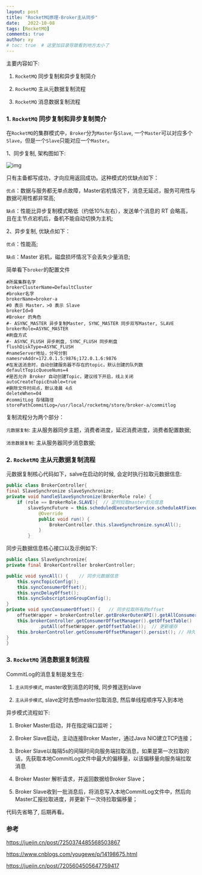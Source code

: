```yaml
---
layout: post
title: "RocketMQ原理-Broker主从同步"
date:   2022-10-08
tags: [RocketMQ]
comments: true
author: xy
# toc: true  # 这里加目录导致看到地方太小了
---
```


主要内容如下:

1. `RocketMQ` 同步复制和异步复制简介

2. `RocketMQ` 主从元数据复制流程

3. `RocketMQ` 消息数据复制流程

### 1. `RocketMQ` 同步复制和异步复制简介

在`RocketMQ`的集群模式中，`Broker`分为`Master`与`Slave`, 一个`Master`可以对应多个`Slave`，但是一个`Slave`只能对应一个`Master`。

1、同步复制, 架构图如下:

   ![img](../images/rocketmq.assests/master_1.png)

只有主备都写成功，才向应用返回成功。这种模式的优缺点如下：

`优点`：数据与服务都无单点故障，Master宕机情况下，消息无延迟，服务可用性与数据可用性都非常高;

`缺点`：性能比异步复制模式略低（约低10%左右），发送单个消息的 RT 会略高，且在主节点宕机后，备机不能自动切换为主机;

2、异步复制, 优缺点如下：

`优点`：性能高;

`缺点`：Master 宕机，磁盘损坏情况下会丢失少量消息;

简单看下`broker`的配置文件

```
#所属集群名字
brokerClusterName=DefaultCluster
#broker名字
brokerName=broker-a
#0 表示 Master，>0 表示 Slave
brokerId=0
#Broker 的角色
#- ASYNC_MASTER 异步复制Master, SYNC_MASTER 同步双写Master, SLAVE
brokerRole=ASYNC_MASTER
#刷盘方式
#- ASYNC_FLUSH 异步刷盘, SYNC_FLUSH 同步刷盘
flushDiskType=ASYNC_FLUSH
#nameServer地址，分号分割
namesrvAddr=172.0.1.5:9876;172.0.1.6:9876
#在发送消息时，自动创建服务器不存在的topic，默认创建的队列数
defaultTopicQueueNums=4
#是否允许 Broker 自动创建Topic，建议线下开启，线上关闭
autoCreateTopicEnable=true
#删除文件时间点，默认凌晨 4点
deleteWhen=04
#commitLog 存储路径
storePathCommitLog=/usr/local/rocketmq/store/broker-a/commitlog
```

复制流程分为两个部分：

`元数据复制`: 主从服务器同步主题，消费者进度，延迟消费进度，消费者配置数据;

`消息数据复制`: 主从服务器同步消息数据;

### 2. `RocketMQ` 主从元数据复制流程

元数据复制核心代码如下，salve在启动的时候, 会定时执行拉取元数据信息:

```java
public class BrokerController{
final SlaveSynchronize slaveSynchronize;
private void handleSlaveSynchronize(BrokerRole role) {
    if (role == BrokerRole.SLAVE){  // 定时拉取master的元信息
        slaveSyncFuture = this.scheduledExecutorService.scheduleAtFixedRate(new Runnable() {
            @Override
            public void run() {
                BrokerController.this.slaveSynchronize.syncAll();
            }
        }

```

同步元数据信息核心接口以及示例如下:

```java
public class SlaveSynchronize{
private final BrokerController brokerController;

public void syncAll() {    // 同步元数据信息
    this.syncTopicConfig();
    this.syncConsumerOffset();
    this.syncDelayOffset();
    this.syncSubscriptionGroupConfig();
}
private void syncConsumerOffset() {   // 同步拉取所有的offset
    offsetWrapper = brokerController.getBrokerOuterAPI().getAllConsumerOffset(masterAddrBak);
    this.brokerController.getConsumerOffsetManager().getOffsetTable()
            .putAll(offsetWrapper.getOffsetTable());  // 更新缓存
    this.brokerController.getConsumerOffsetManager().persist(); // 持久化
}
}
```

### 3. `RocketMQ` 消息数据复制流程

CommitLog的消息复制是发生在:

1. `主从同步模式`, master收到消息的时候, 同步推送到slave

2. `主从异步模式`, slave定时去想master拉取消息, 然后单线程顺序写入到本地

异步模式流程如下:

1. Broker Master启动，并在指定端口监听；

2. Broker Slave启动，主动连接Broker Master，通过Java NIO建立TCP连接；

3. Broker Slave以每隔5s的间隔时间向服务端拉取消息，如果是第一次拉取的话，先获取本地CommitLog文件中最大的偏移量，以该偏移量向服务端拉取消息

4. Broker Master 解析请求，并返回数据给Broker Slave；

5. Broker Slave收到一批消息后，将消息写入本地CommitLog文件中，然后向Master汇报拉取进度，并更新下一次待拉取偏移量；

代码先省略了, 后期再看。

### 参考

https://juejin.cn/post/7250374485568503867

https://www.cnblogs.com/yougewe/p/14198675.html

https://juejin.cn/post/7205604505647759417